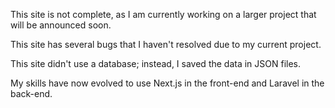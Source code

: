 This site is not complete, as I am currently working on a larger project that will be announced soon.

This site has several bugs that I haven't resolved due to my current project.

This site didn't use a database; instead, I saved the data in JSON files.

My skills have now evolved to use Next.js in the front-end and Laravel in the back-end.
